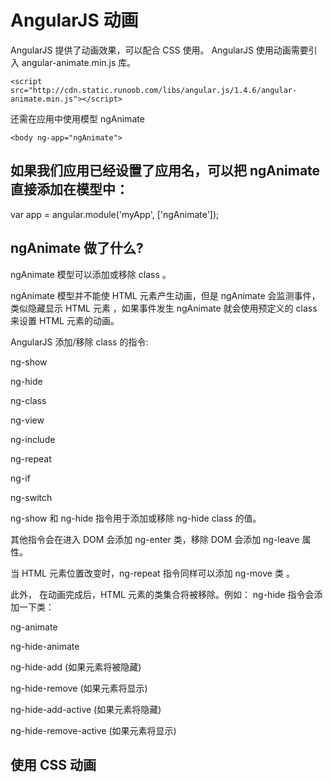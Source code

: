 # AngularJS 动画

AngularJS 提供了动画效果，可以配合 CSS 使用。
AngularJS 使用动画需要引入 angular-animate.min.js 库。

	<script src="http://cdn.static.runoob.com/libs/angular.js/1.4.6/angular-animate.min.js"></script>

还需在应用中使用模型 ngAnimate

	<body ng-app="ngAnimate">

## 如果我们应用已经设置了应用名，可以把 ngAnimate 直接添加在模型中：

var app = angular.module('myApp', ['ngAnimate']);

## ngAnimate 做了什么?

ngAnimate 模型可以添加或移除 class 。

ngAnimate 模型并不能使 HTML 元素产生动画，但是 ngAnimate 会监测事件，类似隐藏显示 HTML 元素 ，如果事件发生 ngAnimate 就会使用预定义的 class 来设置 HTML 元素的动画。

AngularJS 添加/移除 class 的指令:

ng-show

ng-hide

ng-class

ng-view

ng-include

ng-repeat

ng-if

ng-switch

ng-show 和 ng-hide 指令用于添加或移除 ng-hide class 的值。

其他指令会在进入 DOM 会添加 ng-enter 类，移除 DOM 会添加 ng-leave 属性。

当 HTML 元素位置改变时，ng-repeat 指令同样可以添加 ng-move 类 。

此外， 在动画完成后，HTML 元素的类集合将被移除。例如： ng-hide 指令会添加一下类：

ng-animate

ng-hide-animate

ng-hide-add (如果元素将被隐藏)

ng-hide-remove (如果元素将显示)

ng-hide-add-active (如果元素将隐藏)

ng-hide-remove-active (如果元素将显示)

## 使用 CSS 动画

